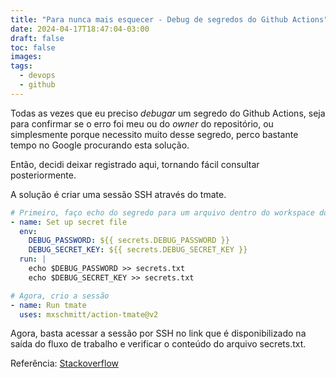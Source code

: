 ```yaml
---
title: "Para nunca mais esquecer - Debug de segredos do Github Actions"
date: 2024-04-17T18:47:04-03:00
draft: false
toc: false
images:
tags:
  - devops
  - github
---
```


Todas as vezes que eu preciso *debugar* um segredo do Github Actions, seja para confirmar se o erro foi meu ou do *owner* do repositório, ou simplesmente porque necessito muito desse segredo, perco bastante tempo no Google procurando esta solução.

Então, decidi deixar registrado aqui, tornando fácil consultar posteriormente.

A solução é criar uma sessão SSH através do tmate.

```yaml
# Primeiro, faço echo do segredo para um arquivo dentro do workspace do workflow
- name: Set up secret file
  env:
    DEBUG_PASSWORD: ${{ secrets.DEBUG_PASSWORD }}
    DEBUG_SECRET_KEY: ${{ secrets.DEBUG_SECRET_KEY }}
  run: |
    echo $DEBUG_PASSWORD >> secrets.txt
    echo $DEBUG_SECRET_KEY >> secrets.txt

# Agora, crio a sessão
- name: Run tmate
  uses: mxschmitt/action-tmate@v2
```

Agora, basta acessar a sessão por SSH no link que é disponibilizado na saída do fluxo de trabalho e verificar o conteúdo do arquivo secrets.txt.

Referência: [Stackoverflow](https://stackoverflow.com/questions/63003669/how-can-i-see-my-git-secrets-unencrypted)
